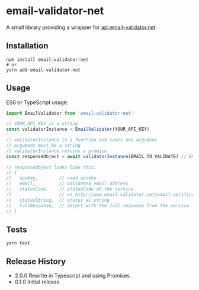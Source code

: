 # email-validator-net

A small library providing a wrapper for [api.email-validator.net](https://www.email-validator.net/api.html)

## Installation

```shell
npm install email-validator-net
# or
yarn add email-validator-net
```

## Usage

ES6 or TypeScript usage:

```js
import EmailValidator from 'email-validator-net'

// YOUR_API_KEY is a string
const validatorInstance = EmailValidator(YOUR_API_KEY)

// validatorInstance is a function and takes one argument
// argument must be a string
// validatorInstance returns a promise
const responseObject = await validatorInstance(EMAIL_TO_VALIDATE) // EMAIL_TO_VALIDATE is a string

// responseObject looks like this:
// {
//   apiKey,        // used apikey
//   email,         // validated email address
//   statusCode,    // statusCode of the service
//                  // => http://www.email-validator.net/email-verification-results.html
//   statusString,  // status as string
//   fullResponse,  // object with the full response from the service
// }
```

## Tests

```shell
yarn test
```

## Release History

- 2.0.0 Rewrite in Typescript and using Promises
- 0.1.0 Initial release

